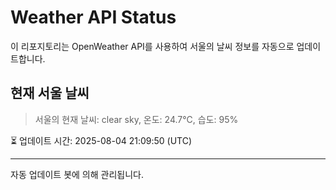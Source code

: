 
# Weather API Status

이 리포지토리는 OpenWeather API를 사용하여 서울의 날씨 정보를 자동으로 업데이트합니다.

## 현재 서울 날씨
> 서울의 현재 날씨: clear sky, 온도: 24.7°C, 습도: 95%

⏳ 업데이트 시간: 2025-08-04 21:09:50 (UTC)

---
자동 업데이트 봇에 의해 관리됩니다.
